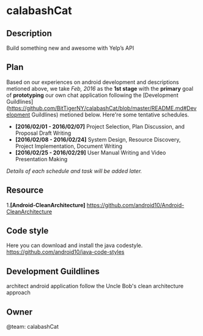 # calabashCat

Description
-----------

Build something new and awesome with Yelp’s API

Plan
----

Based on our experiences on android development and descriptions metioned above, we take _Feb, 2016_ as the __1st stage__ with the __primary__ goal of __prototyping__ our own chat application following the [Development Guildlines](https://github.com/BitTigerNY/calabashCat/blob/master/README.md#Development Guildlines) metioned below. Here're some tentative schedules.

* __[2016/02/01 - 2016/02/07]__ Project Selection, Plan Discussion, and Proposal Draft Writing
* __[2016/02/08 - 2016/02/24]__ System Design, Resource Discovery, Project Implementation, Document Writing 
* __[2016/02/25 - 2016/02/29]__ User Manual Writing and Video Presentation Making

_Details of each schedule and task will be added later._

Resource
--------

1.__[Android-CleanArchitecture]__ https://github.com/android10/Android-CleanArchitecture

Code style
--------------------

Here you can download and install the java codestyle. https://github.com/android10/java-code-styles

Development Guildlines
----------------------
architect android application follow the Uncle Bob's clean architecture approach

Owner
-----

@team: calabashCat 
